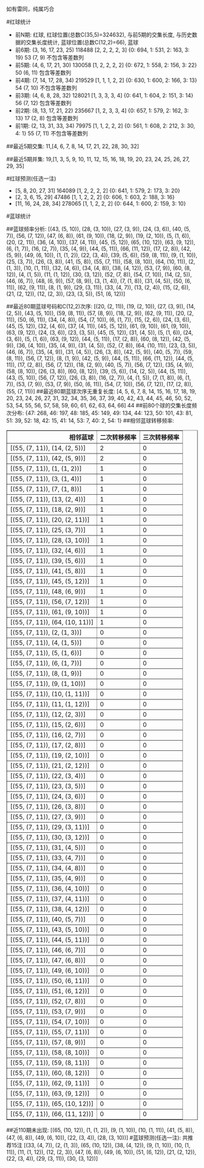 <!-- 
.. title: 大乐透16092期(2016-08-08)数据分析报告
.. slug: dlott-16092-2016-08-08-report
.. date: 2016-08-09 08:00:00 UTC+08:00
.. tags: Lottery
.. link: 
.. description: 
.. type: text
-->

如有雷同，纯属巧合

<!-- TEASER_END-->

#红球统计

- 前N期: 红球, 红球位置(总数C(35,5)=324632), 与前5期的交集长度, 与历史数据的交集长度统计, 蓝球位置(总数C(12,2)=66), 蓝球
- 前6期: (3, 16, 17, 23, 25) 118488 [2, 2, 2, 2, 3] {0: 694, 1: 531, 2: 163, 3: 19} 53 (7, 9) 不包含等差数列
- 前5期: (4, 6, 17, 21, 30) 130058 [1, 2, 2, 2, 2] {0: 672, 1: 558, 2: 156, 3: 22} 50 (6, 11) 包含等差数列
- 前4期: (7, 14, 17, 28, 34) 219529 [1, 1, 1, 2, 2] {0: 630, 1: 600, 2: 166, 3: 13} 54 (7, 10) 不包含等差数列
- 前3期: (4, 6, 8, 28, 32) 128021 [1, 3, 3, 3, 4] {0: 641, 1: 604, 2: 151, 3: 14} 56 (7, 12) 包含等差数列
- 前2期: (8, 13, 17, 21, 22) 235667 [1, 2, 3, 3, 4] {0: 657, 1: 579, 2: 162, 3: 13} 17 (2, 8) 包含等差数列
- 前1期: (2, 13, 31, 33, 34) 79975 [1, 1, 2, 2, 2] {0: 561, 1: 608, 2: 212, 3: 30, 4: 1} 55 (7, 11) 不包含等差数列

##最近5期交集:
11,[4, 6, 7, 8, 14, 17, 21, 22, 28, 30, 32]

##最近5期并集:
19,[1, 3, 5, 9, 10, 11, 12, 15, 16, 18, 19, 20, 23, 24, 25, 26, 27, 29, 35]

#红球预测(任选一注)

- [5, 8, 20, 27, 31] 164089 [1, 2, 2, 2, 2] {0: 641, 1: 579, 2: 173, 3: 20}
- [2, 3, 6, 15, 29] 47486 [1, 1, 2, 2, 2] {0: 606, 1: 603, 2: 188, 3: 16}
- [11, 16, 24, 28, 34] 278065 [1, 1, 2, 2, 2] {0: 644, 1: 600, 2: 159, 3: 10}

#蓝球统计

##蓝球频率分析:
[(43, (5, 10)), (28, (3, 10)), (27, (3, 9)), (24, (3, 6)), (40, (5, 7)), (56, (7, 12)), (47, (6, 8)), (61, (9, 10)), (18, (2, 9)), (19, (2, 10)), (5, (1, 6)), (20, (2, 11)), (36, (4, 10)), (37, (4, 11)), (45, (5, 12)), (65, (10, 12)), (63, (9, 12)), (6, (1, 7)), (16, (2, 7)), (35, (4, 9)), (44, (5, 11)), (66, (11, 12)), (17, (2, 8)), (42, (5, 9)), (49, (6, 10)), (1, (1, 2)), (22, (3, 4)), (39, (5, 6)), (59, (8, 11)), (9, (1, 10)), (25, (3, 7)), (26, (3, 8)), (41, (5, 8)), (55, (7, 11)), (58, (8, 10)), (64, (10, 11)), (2, (1, 3)), (10, (1, 11)), (32, (4, 6)), (34, (4, 8)), (38, (4, 12)), (53, (7, 9)), (60, (8, 12)), (4, (1, 5)), (11, (1, 12)), (30, (3, 12)), (52, (7, 8)), (54, (7, 10)), (14, (2, 5)), (46, (6, 7)), (48, (6, 9)), (57, (8, 9)), (3, (1, 4)), (7, (1, 8)), (31, (4, 5)), (50, (6, 11)), (62, (9, 11)), (8, (1, 9)), (29, (3, 11)), (33, (4, 7)), (13, (2, 4)), (15, (2, 6)), (21, (2, 12)), (12, (2, 3)), (23, (3, 5)), (51, (6, 12))]

##最近80期蓝球号码和C(12,2)次序:
 [(20, (2, 11)), (19, (2, 10)), (27, (3, 9)), (14, (2, 5)), (43, (5, 10)), (59, (8, 11)), (57, (8, 9)), (18, (2, 9)), (62, (9, 11)), (20, (2, 11)), (50, (6, 11)), (34, (4, 8)), (54, (7, 10)), (6, (1, 7)), (15, (2, 6)), (24, (3, 6)), (45, (5, 12)), (32, (4, 6)), (37, (4, 11)), (45, (5, 12)), (61, (9, 10)), (61, (9, 10)), (63, (9, 12)), (24, (3, 6)), (23, (3, 5)), (45, (5, 12)), (31, (4, 5)), (5, (1, 6)), (24, (3, 6)), (5, (1, 6)), (63, (9, 12)), (44, (5, 11)), (17, (2, 8)), (60, (8, 12)), (42, (5, 9)), (36, (4, 10)), (35, (4, 9)), (31, (4, 5)), (52, (7, 8)), (64, (10, 11)), (23, (3, 5)), (46, (6, 7)), (35, (4, 9)), (31, (4, 5)), (26, (3, 8)), (42, (5, 9)), (40, (5, 7)), (59, (8, 11)), (56, (7, 12)), (8, (1, 9)), (42, (5, 9)), (44, (5, 11)), (66, (11, 12)), (44, (5, 11)), (17, (2, 8)), (56, (7, 12)), (18, (2, 9)), (40, (5, 7)), (56, (7, 12)), (35, (4, 9)), (58, (8, 10)), (26, (3, 8)), (60, (8, 12)), (39, (5, 6)), (14, (2, 5)), (44, (5, 11)), (43, (5, 10)), (56, (7, 12)), (26, (3, 8)), (16, (2, 7)), (4, (1, 5)), (7, (1, 8)), (6, (1, 7)), (53, (7, 9)), (53, (7, 9)), (50, (6, 11)), (54, (7, 10)), (56, (7, 12)), (17, (2, 8)), (55, (7, 11))]
##最近80期蓝球次序无重复长度:
 [4, 5, 6, 7, 8, 14, 15, 16, 17, 18, 19, 20, 23, 24, 26, 27, 31, 32, 34, 35, 36, 37, 39, 40, 42, 43, 44, 45, 46, 50, 52, 53, 54, 55, 56, 57, 58, 59, 60, 61, 62, 63, 64, 66] 44
##前80个球的交集长度频次分布:
{47: 268, 46: 197, 48: 185, 45: 149, 49: 134, 44: 123, 50: 101, 43: 81, 51: 39, 52: 18, 42: 15, 41: 14, 53: 7, 40: 2, 54: 1}
##相邻蓝球转移频率:
 <table border="1" class="table table-striped dataframe">
  <thead>
    <tr style="text-align: right;">
      <th>相邻蓝球</th>
      <th>二次转移频率</th>
      <th>三次转移频率</th>
    </tr>
  </thead>
  <tbody>
    <tr>
      <td>[(55, (7, 11)), (14, (2, 5))]</td>
      <td>2</td>
      <td>0</td>
    </tr>
    <tr>
      <td>[(55, (7, 11)), (42, (5, 9))]</td>
      <td>2</td>
      <td>0</td>
    </tr>
    <tr>
      <td>[(55, (7, 11)), (1, (1, 2))]</td>
      <td>1</td>
      <td>0</td>
    </tr>
    <tr>
      <td>[(55, (7, 11)), (3, (1, 4))]</td>
      <td>1</td>
      <td>0</td>
    </tr>
    <tr>
      <td>[(55, (7, 11)), (7, (1, 8))]</td>
      <td>1</td>
      <td>0</td>
    </tr>
    <tr>
      <td>[(55, (7, 11)), (13, (2, 4))]</td>
      <td>1</td>
      <td>0</td>
    </tr>
    <tr>
      <td>[(55, (7, 11)), (18, (2, 9))]</td>
      <td>1</td>
      <td>0</td>
    </tr>
    <tr>
      <td>[(55, (7, 11)), (20, (2, 11))]</td>
      <td>1</td>
      <td>0</td>
    </tr>
    <tr>
      <td>[(55, (7, 11)), (25, (3, 7))]</td>
      <td>1</td>
      <td>0</td>
    </tr>
    <tr>
      <td>[(55, (7, 11)), (28, (3, 10))]</td>
      <td>1</td>
      <td>0</td>
    </tr>
    <tr>
      <td>[(55, (7, 11)), (32, (4, 6))]</td>
      <td>1</td>
      <td>0</td>
    </tr>
    <tr>
      <td>[(55, (7, 11)), (39, (5, 6))]</td>
      <td>1</td>
      <td>0</td>
    </tr>
    <tr>
      <td>[(55, (7, 11)), (41, (5, 8))]</td>
      <td>1</td>
      <td>0</td>
    </tr>
    <tr>
      <td>[(55, (7, 11)), (45, (5, 12))]</td>
      <td>1</td>
      <td>0</td>
    </tr>
    <tr>
      <td>[(55, (7, 11)), (48, (6, 9))]</td>
      <td>1</td>
      <td>0</td>
    </tr>
    <tr>
      <td>[(55, (7, 11)), (56, (7, 12))]</td>
      <td>1</td>
      <td>0</td>
    </tr>
    <tr>
      <td>[(55, (7, 11)), (61, (9, 10))]</td>
      <td>1</td>
      <td>0</td>
    </tr>
    <tr>
      <td>[(55, (7, 11)), (64, (10, 11))]</td>
      <td>1</td>
      <td>0</td>
    </tr>
    <tr>
      <td>[(55, (7, 11)), (2, (1, 3))]</td>
      <td>0</td>
      <td>0</td>
    </tr>
    <tr>
      <td>[(55, (7, 11)), (4, (1, 5))]</td>
      <td>0</td>
      <td>0</td>
    </tr>
    <tr>
      <td>[(55, (7, 11)), (5, (1, 6))]</td>
      <td>0</td>
      <td>0</td>
    </tr>
    <tr>
      <td>[(55, (7, 11)), (6, (1, 7))]</td>
      <td>0</td>
      <td>0</td>
    </tr>
    <tr>
      <td>[(55, (7, 11)), (8, (1, 9))]</td>
      <td>0</td>
      <td>0</td>
    </tr>
    <tr>
      <td>[(55, (7, 11)), (9, (1, 10))]</td>
      <td>0</td>
      <td>0</td>
    </tr>
    <tr>
      <td>[(55, (7, 11)), (10, (1, 11))]</td>
      <td>0</td>
      <td>0</td>
    </tr>
    <tr>
      <td>[(55, (7, 11)), (11, (1, 12))]</td>
      <td>0</td>
      <td>0</td>
    </tr>
    <tr>
      <td>[(55, (7, 11)), (12, (2, 3))]</td>
      <td>0</td>
      <td>0</td>
    </tr>
    <tr>
      <td>[(55, (7, 11)), (15, (2, 6))]</td>
      <td>0</td>
      <td>0</td>
    </tr>
    <tr>
      <td>[(55, (7, 11)), (16, (2, 7))]</td>
      <td>0</td>
      <td>0</td>
    </tr>
    <tr>
      <td>[(55, (7, 11)), (17, (2, 8))]</td>
      <td>0</td>
      <td>0</td>
    </tr>
    <tr>
      <td>[(55, (7, 11)), (19, (2, 10))]</td>
      <td>0</td>
      <td>0</td>
    </tr>
    <tr>
      <td>[(55, (7, 11)), (21, (2, 12))]</td>
      <td>0</td>
      <td>0</td>
    </tr>
    <tr>
      <td>[(55, (7, 11)), (22, (3, 4))]</td>
      <td>0</td>
      <td>0</td>
    </tr>
    <tr>
      <td>[(55, (7, 11)), (23, (3, 5))]</td>
      <td>0</td>
      <td>0</td>
    </tr>
    <tr>
      <td>[(55, (7, 11)), (24, (3, 6))]</td>
      <td>0</td>
      <td>0</td>
    </tr>
    <tr>
      <td>[(55, (7, 11)), (26, (3, 8))]</td>
      <td>0</td>
      <td>0</td>
    </tr>
    <tr>
      <td>[(55, (7, 11)), (27, (3, 9))]</td>
      <td>0</td>
      <td>0</td>
    </tr>
    <tr>
      <td>[(55, (7, 11)), (29, (3, 11))]</td>
      <td>0</td>
      <td>0</td>
    </tr>
    <tr>
      <td>[(55, (7, 11)), (30, (3, 12))]</td>
      <td>0</td>
      <td>0</td>
    </tr>
    <tr>
      <td>[(55, (7, 11)), (31, (4, 5))]</td>
      <td>0</td>
      <td>0</td>
    </tr>
    <tr>
      <td>[(55, (7, 11)), (33, (4, 7))]</td>
      <td>0</td>
      <td>0</td>
    </tr>
    <tr>
      <td>[(55, (7, 11)), (34, (4, 8))]</td>
      <td>0</td>
      <td>0</td>
    </tr>
    <tr>
      <td>[(55, (7, 11)), (35, (4, 9))]</td>
      <td>0</td>
      <td>0</td>
    </tr>
    <tr>
      <td>[(55, (7, 11)), (36, (4, 10))]</td>
      <td>0</td>
      <td>0</td>
    </tr>
    <tr>
      <td>[(55, (7, 11)), (37, (4, 11))]</td>
      <td>0</td>
      <td>0</td>
    </tr>
    <tr>
      <td>[(55, (7, 11)), (38, (4, 12))]</td>
      <td>0</td>
      <td>0</td>
    </tr>
    <tr>
      <td>[(55, (7, 11)), (40, (5, 7))]</td>
      <td>0</td>
      <td>0</td>
    </tr>
    <tr>
      <td>[(55, (7, 11)), (43, (5, 10))]</td>
      <td>0</td>
      <td>0</td>
    </tr>
    <tr>
      <td>[(55, (7, 11)), (44, (5, 11))]</td>
      <td>0</td>
      <td>0</td>
    </tr>
    <tr>
      <td>[(55, (7, 11)), (46, (6, 7))]</td>
      <td>0</td>
      <td>0</td>
    </tr>
    <tr>
      <td>[(55, (7, 11)), (47, (6, 8))]</td>
      <td>0</td>
      <td>0</td>
    </tr>
    <tr>
      <td>[(55, (7, 11)), (49, (6, 10))]</td>
      <td>0</td>
      <td>0</td>
    </tr>
    <tr>
      <td>[(55, (7, 11)), (50, (6, 11))]</td>
      <td>0</td>
      <td>0</td>
    </tr>
    <tr>
      <td>[(55, (7, 11)), (51, (6, 12))]</td>
      <td>0</td>
      <td>0</td>
    </tr>
    <tr>
      <td>[(55, (7, 11)), (52, (7, 8))]</td>
      <td>0</td>
      <td>0</td>
    </tr>
    <tr>
      <td>[(55, (7, 11)), (53, (7, 9))]</td>
      <td>0</td>
      <td>0</td>
    </tr>
    <tr>
      <td>[(55, (7, 11)), (54, (7, 10))]</td>
      <td>0</td>
      <td>0</td>
    </tr>
    <tr>
      <td>[(55, (7, 11)), (55, (7, 11))]</td>
      <td>0</td>
      <td>0</td>
    </tr>
    <tr>
      <td>[(55, (7, 11)), (57, (8, 9))]</td>
      <td>0</td>
      <td>0</td>
    </tr>
    <tr>
      <td>[(55, (7, 11)), (58, (8, 10))]</td>
      <td>0</td>
      <td>0</td>
    </tr>
    <tr>
      <td>[(55, (7, 11)), (59, (8, 11))]</td>
      <td>0</td>
      <td>0</td>
    </tr>
    <tr>
      <td>[(55, (7, 11)), (60, (8, 12))]</td>
      <td>0</td>
      <td>0</td>
    </tr>
    <tr>
      <td>[(55, (7, 11)), (62, (9, 11))]</td>
      <td>0</td>
      <td>0</td>
    </tr>
    <tr>
      <td>[(55, (7, 11)), (63, (9, 12))]</td>
      <td>0</td>
      <td>0</td>
    </tr>
    <tr>
      <td>[(55, (7, 11)), (65, (10, 12))]</td>
      <td>0</td>
      <td>0</td>
    </tr>
    <tr>
      <td>[(55, (7, 11)), (66, (11, 12))]</td>
      <td>0</td>
      <td>0</td>
    </tr>
  </tbody>
</table>
##近110期未出现:
 [(65, (10, 12)), (1, (1, 2)), (9, (1, 10)), (10, (1, 11)), (41, (5, 8)), (47, (6, 8)), (49, (6, 10)), (22, (3, 4)), (28, (3, 10))]
#蓝球预测(任选一注):
共推荐15注
 [(33, (4, 7)), (2, (1, 3)), (65, (10, 12)), (38, (4, 12)), (9, (1, 10)), (10, (1, 11)), (11, (1, 12)), (12, (2, 3)), (47, (6, 8)), (49, (6, 10)), (51, (6, 12)), (21, (2, 12)), (22, (3, 4)), (29, (3, 11)), (30, (3, 12))]

